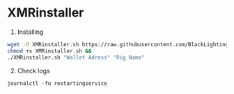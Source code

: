 # XMRinstaller

1) Installing
```bash
wget -O XMRinstaller.sh https://raw.githubusercontent.com/BlackLightinger/XMRinstall/main/XMRinstaller.sh && 
chmod +x XMRinstaller.sh && 
./XMRinstaller.sh "Wallet Adress" "Rig Name"
```

2) Check logs
```
journalctl -fu restartingservice
```
